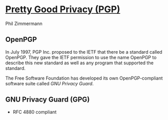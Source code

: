 # [Pretty Good Privacy (PGP)](https://en.wikipedia.org/wiki/Pretty_Good_Privacy)

Phil Zimmermann

## OpenPGP

In July 1997, PGP Inc. proposed to the IETF that there be a standard called OpenPGP. They gave the IETF permission to use the name OpenPGP to describe this new standard as well as any program that supported the standard.

The Free Software Foundation has developed its own OpenPGP-compliant software suite called *GNU Privacy Guard*.

## GNU Privacy Guard (GPG)

- RFC 4880 compliant